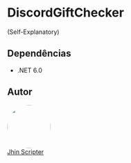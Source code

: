 # DiscordGiftChecker

(Self-Explanatory)

## Dependências

* .NET 6.0

## Autor

<a href="https://github.com/20cmDuro"><img style="border-radius: 50%;" src="https://avatars.githubusercontent.com/u/73368499" width="100px;" alt=""/><br/>
Jhin Scripter</a>
